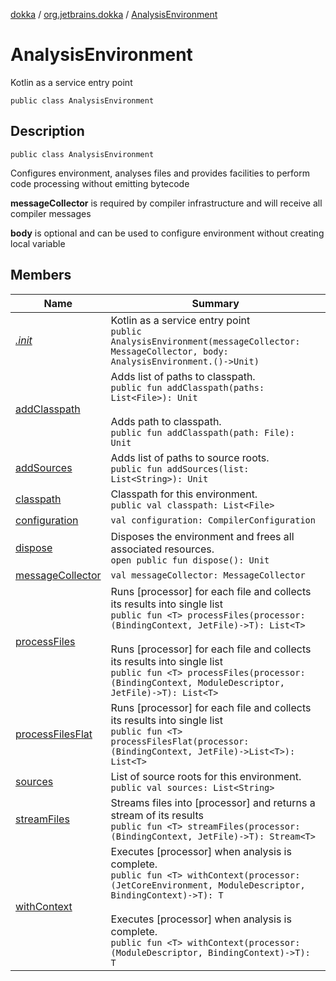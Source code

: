 [dokka](../../index.md) / [org.jetbrains.dokka](../index.md) / [AnalysisEnvironment](index.md)

# AnalysisEnvironment
Kotlin as a service entry point
```
public class AnalysisEnvironment
```
## Description
```
public class AnalysisEnvironment
```
Configures environment, analyses files and provides facilities to perform code processing without emitting bytecode

**messageCollector**
is required by compiler infrastructure and will receive all compiler messages

**body**
is optional and can be used to configure environment without creating local variable

## Members
| Name | Summary |
|------|---------|
|[*.init*](_init_.md)|Kotlin as a service entry point<br>`public AnalysisEnvironment(messageCollector: MessageCollector, body: AnalysisEnvironment.()->Unit)`<br>|
|[addClasspath](addClasspath.md)|Adds list of paths to classpath.<br>`public fun addClasspath(paths: List<File>): Unit`<br><br>Adds path to classpath.<br>`public fun addClasspath(path: File): Unit`<br>|
|[addSources](addSources.md)|Adds list of paths to source roots.<br>`public fun addSources(list: List<String>): Unit`<br>|
|[classpath](classpath/index.md)|Classpath for this environment.<br>`public val classpath: List<File>`<br>|
|[configuration](configuration.md)|`val configuration: CompilerConfiguration`<br>|
|[dispose](dispose.md)|Disposes the environment and frees all associated resources.<br>`open public fun dispose(): Unit`<br>|
|[messageCollector](messageCollector.md)|`val messageCollector: MessageCollector`<br>|
|[processFiles](processFiles.md)|Runs [processor] for each file and collects its results into single list<br>`public fun <T> processFiles(processor: (BindingContext, JetFile)->T): List<T>`<br><br>Runs [processor] for each file and collects its results into single list<br>`public fun <T> processFiles(processor: (BindingContext, ModuleDescriptor, JetFile)->T): List<T>`<br>|
|[processFilesFlat](processFilesFlat.md)|Runs [processor] for each file and collects its results into single list<br>`public fun <T> processFilesFlat(processor: (BindingContext, JetFile)->List<T>): List<T>`<br>|
|[sources](sources/index.md)|List of source roots for this environment.<br>`public val sources: List<String>`<br>|
|[streamFiles](streamFiles.md)|Streams files into [processor] and returns a stream of its results<br>`public fun <T> streamFiles(processor: (BindingContext, JetFile)->T): Stream<T>`<br>|
|[withContext](withContext.md)|Executes [processor] when analysis is complete.<br>`public fun <T> withContext(processor: (JetCoreEnvironment, ModuleDescriptor, BindingContext)->T): T`<br><br>Executes [processor] when analysis is complete.<br>`public fun <T> withContext(processor: (ModuleDescriptor, BindingContext)->T): T`<br>|
